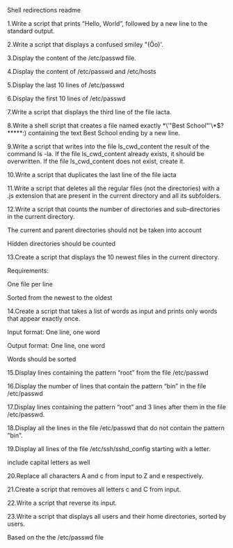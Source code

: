 Shell redirections readme             

1.Write a script that prints “Hello, World”, followed by a new line to the standard output.                                                                                                                              

2.Write a script that displays a confused smiley "(Ôo)'.                                                                                                                                                                 

3.Display the content of the /etc/passwd file.                                                                                                                                                                           

4.Display the content of /etc/passwd and /etc/hosts                                                                                                                                                                      

5.Display the last 10 lines of /etc/passwd                                                                                                                                                                               

6.Display the first 10 lines of /etc/passwd                                                                                                                                                                              

7.Write a script that displays the third line of the file iacta.                                                                                                                                                         

8.Write a shell script that creates a file named exactly \*\\'"Best School"\'\\*$\?\*\*\*\*\*:) containing the text Best School ending by a new line.                                                                    

9.Write a script that writes into the file ls_cwd_content the result of the command ls -la. If the file ls_cwd_content already exists, it should be overwritten. If the file ls_cwd_content does not exist, create it.   

10.Write a script that duplicates the last line of the file iacta                                                                                                                                                        

11.Write a script that deletes all the regular files (not the directories) with a .js extension that are present in the current directory and all its subfolders.                                                        

12.Write a script that counts the number of directories and sub-directories in the current directory.                                                                                                                    

The current and parent directories should not be taken into account                                                                                                                                                      

Hidden directories should be counted                                                                                                                                                                                     

13.Create a script that displays the 10 newest files in the current directory.                                                                                                                                           

Requirements:                                                                                                                                                                                                            

One file per line                                                                                                                                                                                                        

Sorted from the newest to the oldest                                                                                                                                                                                     

14.Create a script that takes a list of words as input and prints only words that appear exactly once.                                                                                                                   

Input format: One line, one word                                                                                                                                                                                         

Output format: One line, one word                                                                                                                                                                                        

Words should be sorted                                                                                                                                                                                                   

15.Display lines containing the pattern “root” from the file /etc/passwd                                                                                                                                                 

16.Display the number of lines that contain the pattern “bin” in the file /etc/passwd                                                                                                                                    

17.Display lines containing the pattern “root” and 3 lines after them in the file /etc/passwd.                                                                                                                           

18.Display all the lines in the file /etc/passwd that do not contain the pattern “bin”.                                                                                                                                  

19.Display all lines of the file /etc/ssh/sshd_config starting with a letter.                                                                                                                                            

include capital letters as well                                                                                                                                                                                          

20.Replace all characters A and c from input to Z and e respectively.                                                                                                                                                    

21.Create a script that removes all letters c and C from input.                                                                                                                                                          

22.Write a script that reverse its input.                                                                                                                                                                                

23.Write a script that displays all users and their home directories, sorted by users.                                                                                                                                   

Based on the the /etc/passwd file                                                                                                                                                                                        


